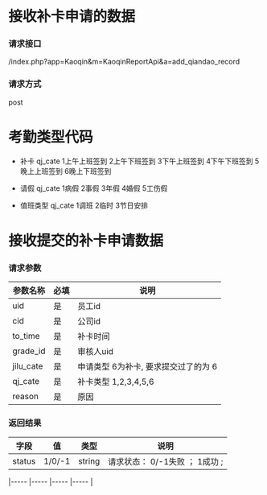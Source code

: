 # 接收补卡申请的数据
### **请求接口**
/index.php?app=Kaoqin&m=KaoqinReportApi&a=add_qiandao_record

### **请求方式**
post
# 考勤类型代码
- 补卡 qj_cate  1上午上班签到  2上午下班签到  3下午上班签到
            4下午下班签到 5晚上上班签到  6晚上下班签到

- 请假 qj_cate
	1病假  2事假  3年假  4婚假  5工伤假


- 值班类型  qj_cate
    1调班  2临时  3节日安排


# 接收提交的补卡申请数据
### **请求参数**

| 参数名称  |必填|     说明      |
|------|-----|------|
| uid | 是 |   员工id   |
| cid     | 是 |   公司id   |
| to_time     | 是 |  补卡时间  |
| grade_id     | 是 |   审核人uid   |
| jilu_cate     | 是 |   申请类型   6为补卡, 要求提交过了的为  6  |
| qj_cate     | 是 |  补卡类型    1,2,3,4,5,6  |
| reason     | 是 |  原因  |





### **返回结果**
|字段       |值             |类型    |说明           |
| --------- |--------      |--------|--------       |
|status     |1/0/-1 |string |请求状态：  0/-1失败 ； 1成功 ;   |

|-----      |-----         |-----  |-----           |